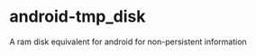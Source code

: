 android-tmp_disk
================

A ram disk equivalent for android for non-persistent information
